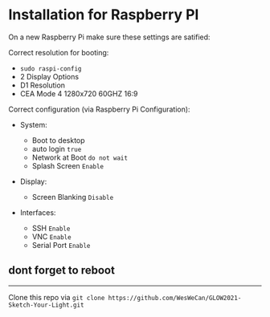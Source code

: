 # Installation for Raspberry PI

On a new Raspberry Pi make sure these settings are satified:

Correct resolution for booting:
* `sudo raspi-config`
* 2 Display Options
* D1 Resolution
* CEA Mode 4 1280x720 60GHZ 16:9

Correct configuration (via Raspberry Pi Configuration):
* System:
  * Boot to desktop
  * auto login `true`
  * Network at Boot `do not wait`
  * Splash Screen `Enable`

* Display:
  * Screen Blanking `Disable`

* Interfaces:
  * SSH `Enable` 
  * VNC `Enable`
  * Serial Port `Enable`


## dont forget to reboot

---

Clone this repo via
`git clone https://github.com/WesWeCan/GLOW2021-Sketch-Your-Light.git`

